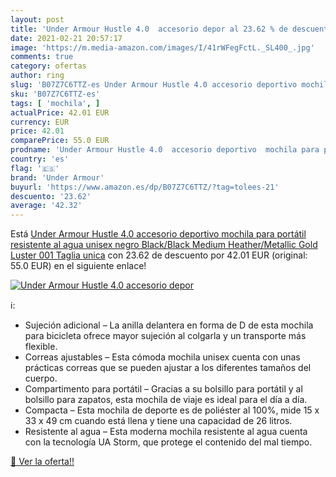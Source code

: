 ```yaml
---
layout: post
title: 'Under Armour Hustle 4.0  accesorio depor al 23.62 % de descuento'
date: 2021-02-21 20:57:17
image: 'https://m.media-amazon.com/images/I/41rWFegFctL._SL400_.jpg'
comments: true
category: ofertas
author: ring
slug: 'B07Z7C6TTZ-es Under Armour Hustle 4.0 accesorio deportivo mochila para...'
sku: 'B07Z7C6TTZ-es'
tags: [ 'mochila', ]
actualPrice: 42.01 EUR
currency: EUR
price: 42.01
comparePrice: 55.0 EUR
prodname: 'Under Armour Hustle 4.0  accesorio deportivo  mochila para portátil resistente al agua unisex  negro  Black/Black Medium Heather/Metallic Gold Luster 001    Taglia unica'
country: 'es'
flag: '🇪🇸'
brand: 'Under Armour'
buyurl: 'https://www.amazon.es/dp/B07Z7C6TTZ/?tag=tolees-21'
descuento: '23.62'
average: '42.32'
---
```


Está [Under Armour Hustle 4.0  accesorio deportivo  mochila para portátil resistente al agua unisex  negro  Black/Black Medium Heather/Metallic Gold Luster 001    Taglia unica](https://www.amazon.es/dp/B07Z7C6TTZ/?tag=tolees-21) con 23.62 de descuento por 42.01 EUR (original: 55.0 EUR) en el siguiente enlace!

[![Under Armour Hustle 4.0  accesorio depor](https://m.media-amazon.com/images/I/41rWFegFctL._SL400_.jpg)](https://www.amazon.es/dp/B07Z7C6TTZ/?tag=tolees-21)

ℹ️:

- Sujeción adicional – La anilla delantera en forma de D de esta mochila para bicicleta ofrece mayor sujeción al colgarla y un transporte más flexible.
- Correas ajustables – Esta cómoda mochila unisex cuenta con unas prácticas correas que se pueden ajustar a los diferentes tamaños del cuerpo.
- Compartimento para portátil – Gracias a su bolsillo para portátil y al bolsillo para zapatos, esta mochila de viaje es ideal para el día a día.
- Compacta – Esta mochila de deporte es de poliéster al 100%, mide 15 x 33 x 49 cm cuando está llena y tiene una capacidad de 26 litros.
- Resistente al agua – Esta moderna mochila resistente al agua cuenta con la tecnología UA Storm, que protege el contenido del mal tiempo.

[🛒 Ver la oferta!!](https://www.amazon.es/dp/B07Z7C6TTZ/?tag=tolees-21)
